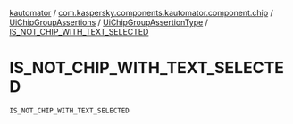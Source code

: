 [kautomator](../../../index.md) / [com.kaspersky.components.kautomator.component.chip](../../index.md) / [UiChipGroupAssertions](../index.md) / [UiChipGroupAssertionType](index.md) / [IS_NOT_CHIP_WITH_TEXT_SELECTED](./-i-s_-n-o-t_-c-h-i-p_-w-i-t-h_-t-e-x-t_-s-e-l-e-c-t-e-d.md)

# IS_NOT_CHIP_WITH_TEXT_SELECTED

`IS_NOT_CHIP_WITH_TEXT_SELECTED`